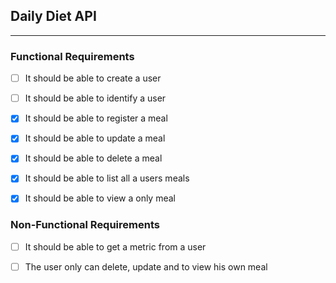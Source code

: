 ## Daily Diet API

---
### Functional Requirements
 - [ ] It should be able to create a user
  
 - [ ] It should be able to identify a user
 - [x] It should be able to register a meal
 - [x] It should be able to update a meal
 - [x] It should be able to delete a meal
 - [x] It should be able to list all a users meals 
 - [x] It should be able to view  a only meal 


### Non-Functional Requirements
 - [ ] It should be able to get a metric from a user
  
 - [ ] The user only can delete, update and to view his own meal